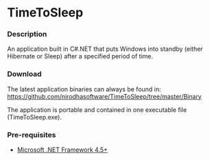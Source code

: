 TimeToSleep
===========

### Description

An application built in C#.NET that puts Windows into standby (either Hibernate or Sleep) after a specified period of time.

### Download

The latest application binaries can always be found in: 
https://github.com/nirodhasoftware/TimeToSleep/tree/master/Binary

The application is portable and contained in one executable file (TimeToSleep.exe).

### Pre-requisites

* [Microsoft .NET Framework 4.5+](http://www.microsoft.com/en-us/download/details.aspx?id=30653)

